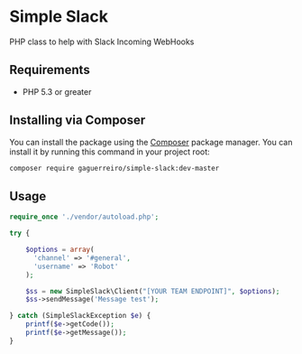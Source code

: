 # Simple Slack
PHP class to help with Slack Incoming WebHooks

## Requirements

* PHP 5.3 or greater

## Installing via Composer

You can install the package using the [Composer](https://getcomposer.org/) package manager. You can install it by running this command in your project root:

```sh
composer require gaguerreiro/simple-slack:dev-master
```

## Usage

```php
require_once './vendor/autoload.php';

try {

	$options = array(
      'channel' => '#general',
      'username' => 'Robot'
	);

	$ss = new SimpleSlack\Client("[YOUR TEAM ENDPOINT]", $options);
	$ss->sendMessage('Message test');

} catch (SimpleSlackException $e) {
	printf($e->getCode());
    printf($e->getMessage());
}
```
